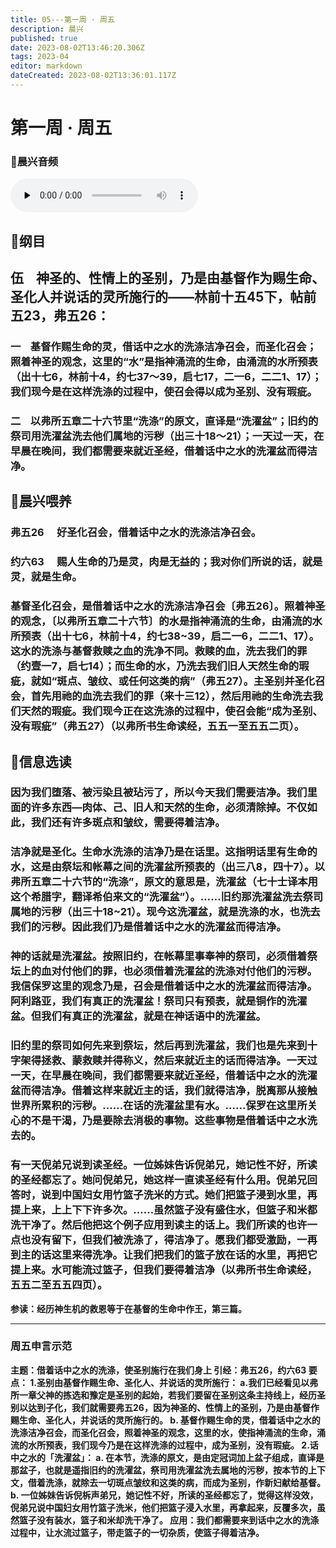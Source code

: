 ```yaml
---
title: 05---第一周 · 周五
description: 晨兴
published: true
date: 2023-08-02T13:46:20.306Z
tags: 2023-04
editor: markdown
dateCreated: 2023-08-02T13:36:01.117Z
---
```


# 第一周 · 周五
### 🎵晨兴音频
<audio id="audio" controls="" preload="none">
      <source id="mp3" src="/2023-04/week1/week1day5.mp3">
</audio>

## 📖纲目

## **伍    神圣的、性情上的圣别，乃是由基督作为赐生命、圣化人并说话的灵所施行的——林前十五45下，帖前五23，弗五26：**

### 一    基督作赐生命的灵，借话中之水的洗涤洁净召会，而圣化召会；照着神圣的观念，这里的“水”是指神涌流的生命，由涌流的水所预表（出十七6，林前十4，约七37～39，启七17，二一6，二二1、17）；我们现今是在这样洗涤的过程中，使召会得以成为圣别、没有瑕疵。

### 二    以弗所五章二十六节里“洗涤”的原文，直译是“洗濯盆”；旧约的祭司用洗濯盆洗去他们属地的污秽（出三十18～21）；一天过一天，在早晨在晚间，我们都需要来就近圣经，借着话中之水的洗濯盆而得洁净。

## 📖晨兴喂养

### **弗五26**　 **好圣化召会，借着话中之水的洗涤洁净召会。**

### **约六63**　 **赐人生命的乃是灵，肉是无益的；我对你们所说的话，就是灵，就是生命。**

### 基督圣化召会，是借着话中之水的洗涤洁净召会〔弗五26〕。照着神圣的观念，〔以弗所五章二十六节〕的水是指神涌流的生命，由涌流的水所预表（出十七6，林前十4，约七38~39，启二一6，二二1、17）。这水的洗涤与基督救赎之血的洗净不同。救赎的血，洗去我们的罪（约壹一7，启七14）；而生命的水，乃洗去我们旧人天然生命的瑕疵，就如“斑点、皱纹、或任何这类的病”（弗五27）。主圣别并圣化召会，首先用祂的血洗去我们的罪（来十三12），然后用祂的生命洗去我们天然的瑕疵。我们现今正在这洗涤的过程中，使召会能“成为圣别、没有瑕疵”（弗五27）（以弗所书生命读经，五五一至五五二页）。

## 📖信息选读

### 因为我们堕落、被污染且被玷污了，所以今天我们需要洁净。我们里面的许多东西—肉体、己、旧人和天然的生命，必须清除掉。不仅如此，我们还有许多斑点和皱纹，需要得着洁净。

### 洁净就是圣化。生命水洗涤的洁净乃是在话里。这指明话里有生命的水，这是由祭坛和帐幕之间的洗濯盆所预表的（出三八8，四十7）。以弗所五章二十六节的“洗涤”，原文的意思是，洗濯盆（七十士译本用这个希腊字，翻译希伯来文的“洗濯盆”）。……旧约那洗濯盆洗去祭司属地的污秽（出三十18~21）。现今这洗濯盆，就是洗涤的水，也洗去我们的污秽。因此我们乃是借着话中之水的洗濯盆而得洁净。

### 神的话就是洗濯盆。按照旧约，在帐幕里事奉神的祭司，必须借着祭坛上的血对付他们的罪，也必须借着洗濯盆的洗涤对付他们的污秽。我信保罗这里的观念乃是，召会是借着话中之水的洗濯盆而得洁净。阿利路亚，我们有真正的洗濯盆！祭司只有预表，就是铜作的洗濯盆。但我们有真正的洗濯盆，就是在神话语中的洗濯盆。

### 旧约里的祭司如何先来到祭坛，然后再到洗濯盆，我们也是先来到十字架得拯救、蒙救赎并得称义，然后来就近主的话而得洁净。一天过一天，在早晨在晚间，我们都需要来就近圣经，借着话中之水的洗濯盆而得洁净。借着这样来就近主的话，我们就得洁净，脱离那从接触世界所累积的污秽。……在话的洗濯盆里有水。……保罗在这里所关心的不是干渴，乃是要除去消极的事物。这些事物是借着话中之水洗去的。

### 有一天倪弟兄说到读圣经。一位姊妹告诉倪弟兄，她记性不好，所读的圣经都忘了。她问倪弟兄，她这样一直读圣经有什么用。倪弟兄回答时，说到中国妇女用竹篮子洗米的方式。她们把篮子浸到水里，再提上来，上上下下许多次。……虽然篮子没有盛住水，但篮子和米都洗干净了。然后他把这个例子应用到读主的话上。我们所读的也许一点也没有留下，但我们被洗涤了，得洁净了。愿我们都受激励，一再到主的话这里来得洗净。让我们把我们的篮子放在话的水里，再把它提上来。水可能流过篮子，但我们要得着洁净（以弗所书生命读经，五五二至五五四页）。

**参读：经历神生机的救恩等于在基督的生命中作王，第三篇。**

---

### 周五申言示范
**主题：借着话中之水的洗涤，使圣别施行在我们身上
引经：弗五26，约六63
要点：
1.圣别由基督作赐生命、圣化人、并说话的灵所施行：
a.我们已经看见以弗所一章父神的拣选和豫定是圣别的起始，若我们要留在圣别这条主持线上，经历圣别以达到子化，我们就需要弗五26，因为神圣的、性情上的圣别，乃是由基督作赐生命、圣化人，并说话的灵所施行的。
b. 基督作赐生命的灵，借着话中之水的洗涤洁净召会，而圣化召会，照着神圣的观念，这里的水，使指神涌流的生命，涌流的水所预表，我们现今乃是在这样洗涤的过程中，成为圣别，没有瑕疵。
2.话中之水的「洗濯盆」：
a. 在本节，洗涤的原文，是由定冠词加上盆子组成，直译是那盆子，也就是遥指旧约的洗濯盆，祭司用洗濯盆洗去属地的污秽，按本节的上下文，借着洗涤，就除去一切斑点皱纹和这类的病，而成为圣别，作新妇献给基督。
b. 一位姊妹告诉倪柝声弟兄，她记性不好，所读的圣经都忘了，觉得这样没效，倪弟兄说中国妇女用竹篮子洗米，他们把篮子浸入水里，再拿起来，反覆多次，虽然篮子没有装水，篮子和米却洗干净了。
应用：我们都需要来到话中之水的洗涤过程中，让水流过篮子，带走篮子的一切杂质，使篮子得着洁净。**
<!-- Google tag (gtag.js) -->
<script async src="https://www.googletagmanager.com/gtag/js?id=G-1P8709Z16T"></script>
<script>
  window.dataLayer = window.dataLayer || [];
  function gtag(){dataLayer.push(arguments);}
  gtag('js', new Date());

  gtag('config', 'G-1P8709Z16T');
</script>